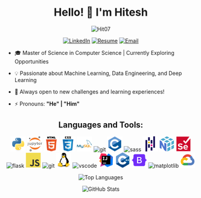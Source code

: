 <h1 align="center"> Hello! 👋 I'm Hitesh </h1>

<p align="center"> 
    <img src="https://komarev.com/ghpvc/?username=Hit07n&label=Profile%20views&color=0e75b7&style=flat" alt="Hit07" /> 
</p>

<p align="center">
  <a href="https://www.linkedin.com/in/hiteshn007/"><img src="https://img.shields.io/badge/-LinkedIn-blue?style=flat-square&logo=Linkedin&logoColor=white&link=https://www.linkedin.com/in/hiteshn007/" alt="LinkedIn"></a>
  <a href="https://tinyurl.com/HiteshNarayana"><img src="https://img.shields.io/badge/-Resume-critical?style=flat-square&logo=Google%20Drive&logoColor=white&link=https://tinyurl.com/HiteshNarayana" alt="Resume"></a>
  <a href="mailto:hiteshna@usc.edu"><img src="https://img.shields.io/badge/-Email-red?style=flat-square&logo=Gmail&logoColor=white&link=mailto:your.email@gmail.com" alt="Email"></a>
</p>

- 🎓 Master of Science in Computer Science | Currently Exploring Opportunities

- 💡 Passionate about Machine Learning, Data Engineering, and Deep Learning

- 🌟 Always open to new challenges and learning experiences!

- ⚡ Pronouns: **"He" | "Him"**

<h2 align="center">Languages and Tools:</h2>

<p align="center">
  <img src="https://raw.githubusercontent.com/devicons/devicon/master/icons/python/python-original.svg" alt="python" width="40" height="40"/>
  <img src="https://raw.githubusercontent.com/devicons/devicon/master/icons/jupyter/jupyter-original-wordmark.svg" alt="jupyter" width="40" height="40"/>
  <img src="https://raw.githubusercontent.com/devicons/devicon/master/icons/html5/html5-original-wordmark.svg" alt="html" width="40" height="40"/>
  <img src="https://raw.githubusercontent.com/devicons/devicon/master/icons/css3/css3-original-wordmark.svg" alt="css" width="40" height="40"/>
  <img src="https://raw.githubusercontent.com/devicons/devicon/master/icons/mysql/mysql-original-wordmark.svg" alt="mysql" width="40" height="40"/>
  <img src="https://www.vectorlogo.zone/logos/git-scm/git-scm-icon.svg" alt="git" width="40" height="40"/>
  <img src="https://raw.githubusercontent.com/devicons/devicon/master/icons/c/c-original.svg" alt="c" width="40" height="40"/>
  <img src="https://cdn.worldvectorlogo.com/logos/sass-1.svg" alt="sass" width="40" height="40"/>
  <img src="https://raw.githubusercontent.com/devicons/devicon/master/icons/pandas/pandas-original.svg" alt="pandas" width="40" height="40"/>
  <img src="https://raw.githubusercontent.com/devicons/devicon/master/icons/numpy/numpy-original.svg" alt="numpy" width="40" height="40"/>
  <img src="https://raw.githubusercontent.com/devicons/devicon/master/icons/selenium/selenium-original.svg" alt="selenium" width="40" height="40"/>
  <img src="https://www.vectorlogo.zone/logos/pocoo_flask/pocoo_flask-icon.svg" alt="flask" width="40" height="40"/>
  <img src="https://raw.githubusercontent.com/devicons/devicon/master/icons/javascript/javascript-original.svg" alt="javascript" width="40" height="40"/>
  <img src="https://www.vectorlogo.zone/logos/git-scm/git-scm-icon.svg" alt="git" width="40" height="40"/>
  <img src="https://raw.githubusercontent.com/devicons/devicon/master/icons/linux/linux-original.svg" alt="linux" width="40" height="40"/>
  <img src="https://www.vectorlogo.zone/logos/visualstudio_code/visualstudio_code-icon.svg" alt="vscode" width="40" height="40"/>
  <img src="https://raw.githubusercontent.com/devicons/devicon/master/icons/intellij/intellij-original.svg" alt="intellij" width="40" height="40"/>
  <img src="https://raw.githubusercontent.com/devicons/devicon/master/icons/cplusplus/cplusplus-original.svg" alt="cplusplus" width="40" height="40"/>
  <img src="https://raw.githubusercontent.com/devicons/devicon/master/icons/bootstrap/bootstrap-plain.svg" alt="bootstrap" width="40" height="40"/>
  <img src="https://matplotlib.org/stable/_images/sphx_glr_logos2_001.png" alt="matplotlib" width="40" height="40"/>
  <img src="https://raw.githubusercontent.com/devicons/devicon/master/icons/googlecloud/googlecloud-original.svg" alt="google cloud" width="40" height="40"/>
</p>

<p align="center">
  <img src="https://github-readme-stats.vercel.app/api/top-langs/?username=Hit07&layout=compact" alt="Top Languages" />
</p>

<p align="center">
  <img src="https://github-readme-stats.vercel.app/api?username=Hit07&show_icons=true" alt="GitHub Stats" />
</p>
